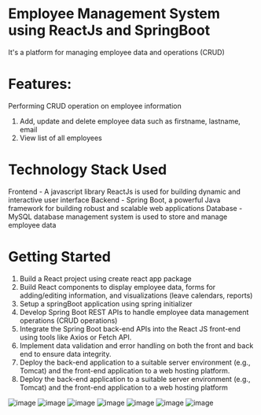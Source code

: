 # Employee Management System using ReactJs and SpringBoot
It's a platform for managing employee data and operations (CRUD)

# Features:
Performing CRUD operation on employee information
 1) Add, update and delete employee data such as firstname, lastname, email
 2) View list of all employees
    
# Technology Stack Used
Frontend - A javascript library ReactJs is used for building dynamic and interactive user interface
Backend - Spring Boot, a powerful Java framework for building robust and scalable web applications
Database - MySQL database management system is used to store and manage employee data

# Getting Started
1) Build a React project using create react app package
2) Build React components to display employee data, forms for adding/editing information, and visualizations (leave calendars, reports)
3) Setup a springBoot application using spring initializer
4) Develop Spring Boot REST APIs to handle employee data management operations (CRUD operations)
5) Integrate the Spring Boot back-end APIs into the React JS front-end using tools like Axios or Fetch API.
6) Implement data validation and error handling on both the front and back end to ensure data integrity.
7) Deploy the back-end application to a suitable server environment (e.g., Tomcat) and the front-end application to a web hosting platform.
8) Deploy the back-end application to a suitable server environment (e.g., Tomcat) and the front-end application to a web hosting platform

![image](https://github.com/user-attachments/assets/70010657-efa6-4157-90ff-f0d71b053351)
![image](https://github.com/user-attachments/assets/8d18f04d-cb50-472a-a7ee-e7cdbcdc7af3)
![image](https://github.com/user-attachments/assets/e54ffa85-ed09-4f90-aec3-7cbb497528d6)
![image](https://github.com/user-attachments/assets/983bead6-752a-4192-a695-c132ee8e4b92)
![image](https://github.com/user-attachments/assets/beba8418-92f8-4067-bdc9-6bf9b7d62377)
![image](https://github.com/user-attachments/assets/cd7c5fc0-705b-421b-807a-8730995f6992)
![image](https://github.com/user-attachments/assets/927d2791-e152-45ed-9356-487966fab857)









